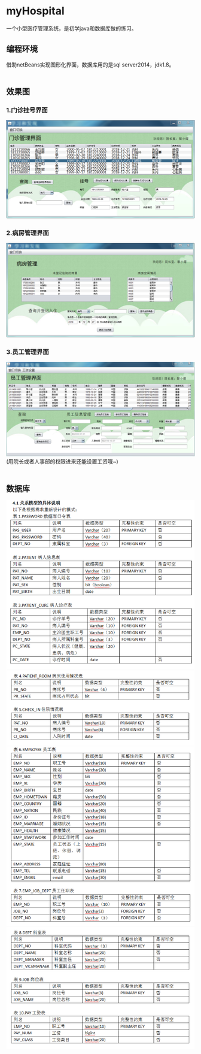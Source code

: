 # myHospital
一个小型医疗管理系统，是初学java和数据库做的练习。

## 编程环境
借助netBeans实现图形化界面，数据库用的是sql server2014，jdk1.8。<br><br>

## 效果图
### 1.门诊挂号界面
![image](https://github.com/siavia/myHospital/blob/master/preview/001.png) <br>
### 2.病房管理界面
![image](https://github.com/siavia/myHospital/blob/master/preview/002.png) <br>
### 3.员工管理界面
![image](https://github.com/siavia/myHospital/blob/master/preview/003.png) <br>
(用院长或者人事部的权限进来还能设置工资哦~) <br><br>

## 数据库
![image](https://github.com/siavia/myHospital/blob/master/preview/table1.png) <br>
![image](https://github.com/siavia/myHospital/blob/master/preview/table2.png) <br>
![image](https://github.com/siavia/myHospital/blob/master/preview/table3.png) <br>
![image](https://github.com/siavia/myHospital/blob/master/preview/table4.png) <br>
